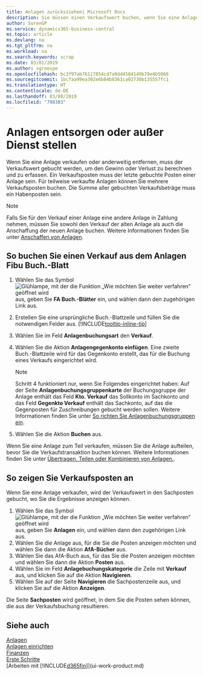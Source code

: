 ```yaml
---
title: Anlagen zurücksziehen| Microsoft Docs
description: Sie müssen einen Verkaufswert buchen, wenn Sie eine Anlage verkaufen oder ausrangieren, die storniert werden sollten.
author: SorenGP
ms.service: dynamics365-business-central
ms.topic: article
ms.devlang: na
ms.tgt_pltfrm: na
ms.workload: na
ms.search.keywords: scrap
ms.date: 03/01/2019
ms.author: sgroespe
ms.openlocfilehash: bc3f97ab76117854cd7a9dd4584149b79e4b5066
ms.sourcegitcommit: 1bcfaa99ea302e6b84b8361ca02730b135557fc1
ms.translationtype: HT
ms.contentlocale: de-DE
ms.lasthandoff: 03/08/2019
ms.locfileid: "798303"
---
```

# <a name="dispose-of-or-retire-fixed-assets"></a>Anlagen entsorgen oder außer Dienst stellen
Wenn Sie eine Anlage verkaufen oder anderweitig entfernen, muss der Verkaufswert gebucht werden, um den Gewinn oder Verlust zu berechnen und zu erfassen. Ein Verkaufsposten muss der letzte gebuchte Posten einer Anlage sein. Für teilweise verkaufte Anlagen können Sie mehrere Verkaufsposten buchen. Die Summe aller gebuchten Verkaufsbeträge muss ein Habenposten sein.  

> [!NOTE]  
>   Falls Sie für den Verkauf einer Anlage eine andere Anlage in Zahlung nehmen, müssen Sie sowohl den Verkauf der alten Anlage als auch die Anschaffung der neuen Anlage buchen. Weitere Informationen finden Sie unter [Anschaffen von Anlagen](fa-how-acquire.md).  

## <a name="to-post-a-disposal-from-the-fixed-asset-gl-journal"></a>So buchen Sie einen Verkauf aus dem Anlagen Fibu Buch.-Blatt
1. Wählen Sie das Symbol ![Glühlampe, mit der die Funktion „Wie möchten Sie weiter verfahren“ geöffnet wird](media/ui-search/search_small.png "Wie möchten Sie weiter verfahren?") aus, geben Sie **FA Buch.-Blätter** ein, und wählen dann den zugehörigen Link aus.  
2. Erstellen Sie eine ursprüngliche Buch.-Blattzeile und füllen Sie die notwendigen Felder aus. [!INCLUDE[tooltip-inline-tip](includes/tooltip-inline-tip_md.md)]  
3. Wählen Sie im Feld **Anlagenbuchungsart** den **Verkauf**.  
4. Wählen Sie die Aktion **Anlagengegenkonto einfügen**. Eine zweite Buch.-Blattzeile wird für das Gegenkonto erstellt, das für die Buchung eines Verkaufs eingerichtet wird.  

    > [!NOTE]  
    >   Schritt 4 funktioniert nur, wenn Sie Folgendes eingerichtet haben: Auf der Seite **Anlagenbuchungsgruppenkarte** der Buchungsgruppe der Anlage enthält das Feld **Kto. Verkauf** das Sollkonto im Sachkonto und das Feld **Gegenkto Verkauf** enthält das Sachkonto, auf das die Gegenposten für Zuschreibungen gebucht werden sollen. Weitere Informationen finden Sie unter [So richten Sie Anlagenbuchungsgruppen ein](fa-how-setup-general.md#to-set-up-fixed-asset-posting-groups).  
5. Wählen Sie die Aktion **Buchen** aus.  

Wenn Sie eine Anlage zum Teil verkaufen, müssen Sie die Anlage aufteilen, bevor Sie die Verkaufstransaktion buchen können. Weitere Informationen finden Sie unter [Übertragen, Teilen oder Kombinieren von Anlagen.](fa-how-trans-split-combine.md).  

## <a name="to-view-disposal-ledger-entries"></a>So zeigen Sie Verkaufsposten an
Wenn Sie eine Anlage verkaufen, wird der Verkaufswert in den Sachposten gebucht, wo Sie die Ergebnisse anzeigen können.  

1. Wählen Sie das Symbol ![Glühlampe, mit der die Funktion „Wie möchten Sie weiter verfahren“ geöffnet wird](media/ui-search/search_small.png "Wie möchten Sie weiter verfahren?") aus, geben Sie **Anlagen** ein, und wählen dann den zugehörigen Link aus.  
2. Wählen Sie die Anlage aus, für die Sie die Posten anzeigen möchten und wählen Sie dann die Aktion **AfA-Bücher** aus.  
3. Wählen Sie das AfA-Buch aus, für das Sie die Posten anzeigen möchten und wählen Sie dann die Aktion **Posten** aus.  
4. Wählen Sie im Feld **Anlagebuchungskategorie** die Zeile mit **Verkauf** aus, und klicken Sie auf die Aktion **Navigieren**.  
5. Wählen Sie auf der Seite **Navigieren** die Sachpostenzeile aus, und klicken Sie auf die Aktion **Anzeigen**.  

Die Seite **Sachposten** wird geöffnet, in dem Sie die Posten sehen können, die aus der Verkaufsbuchung resultieren.  

## <a name="see-also"></a>Siehe auch
[Anlagen](fa-manage.md)  
[Anlagen einrichten](fa-setup.md)  
[Finanzen](finance.md)  
[Erste Schritte](product-get-started.md)  
[Arbeiten mit [!INCLUDE[d365fin](includes/d365fin_md.md)]](ui-work-product.md)
